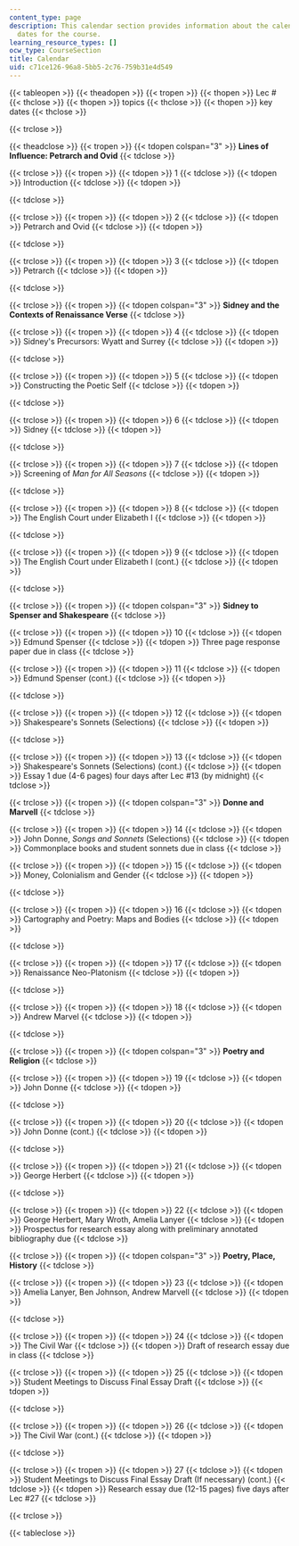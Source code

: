 ```yaml
---
content_type: page
description: This calendar section provides information about the calendar and important
  dates for the course.
learning_resource_types: []
ocw_type: CourseSection
title: Calendar
uid: c71ce126-96a8-5bb5-2c76-759b31e4d549
---
```


{{< tableopen >}}
{{< theadopen >}}
{{< tropen >}}
{{< thopen >}}
Lec #
{{< thclose >}}
{{< thopen >}}
topics
{{< thclose >}}
{{< thopen >}}
key dates
{{< thclose >}}

{{< trclose >}}

{{< theadclose >}}
{{< tropen >}}
{{< tdopen colspan="3" >}}
**Lines of Influence: Petrarch and Ovid**
{{< tdclose >}}

{{< trclose >}}
{{< tropen >}}
{{< tdopen >}}
1
{{< tdclose >}}
{{< tdopen >}}
Introduction
{{< tdclose >}}
{{< tdopen >}}

{{< tdclose >}}

{{< trclose >}}
{{< tropen >}}
{{< tdopen >}}
2
{{< tdclose >}}
{{< tdopen >}}
Petrarch and Ovid
{{< tdclose >}}
{{< tdopen >}}

{{< tdclose >}}

{{< trclose >}}
{{< tropen >}}
{{< tdopen >}}
3
{{< tdclose >}}
{{< tdopen >}}
Petrarch
{{< tdclose >}}
{{< tdopen >}}

{{< tdclose >}}

{{< trclose >}}
{{< tropen >}}
{{< tdopen colspan="3" >}}
**Sidney and the Contexts of Renaissance Verse**
{{< tdclose >}}

{{< trclose >}}
{{< tropen >}}
{{< tdopen >}}
4
{{< tdclose >}}
{{< tdopen >}}
Sidney's Precursors: Wyatt and Surrey
{{< tdclose >}}
{{< tdopen >}}

{{< tdclose >}}

{{< trclose >}}
{{< tropen >}}
{{< tdopen >}}
5
{{< tdclose >}}
{{< tdopen >}}
Constructing the Poetic Self
{{< tdclose >}}
{{< tdopen >}}

{{< tdclose >}}

{{< trclose >}}
{{< tropen >}}
{{< tdopen >}}
6
{{< tdclose >}}
{{< tdopen >}}
Sidney
{{< tdclose >}}
{{< tdopen >}}

{{< tdclose >}}

{{< trclose >}}
{{< tropen >}}
{{< tdopen >}}
7
{{< tdclose >}}
{{< tdopen >}}
Screening of _Man for All Seasons_
{{< tdclose >}}
{{< tdopen >}}

{{< tdclose >}}

{{< trclose >}}
{{< tropen >}}
{{< tdopen >}}
8
{{< tdclose >}}
{{< tdopen >}}
The English Court under Elizabeth I
{{< tdclose >}}
{{< tdopen >}}

{{< tdclose >}}

{{< trclose >}}
{{< tropen >}}
{{< tdopen >}}
9
{{< tdclose >}}
{{< tdopen >}}
The English Court under Elizabeth I (cont.)
{{< tdclose >}}
{{< tdopen >}}

{{< tdclose >}}

{{< trclose >}}
{{< tropen >}}
{{< tdopen colspan="3" >}}
**Sidney to Spenser and Shakespeare**
{{< tdclose >}}

{{< trclose >}}
{{< tropen >}}
{{< tdopen >}}
10
{{< tdclose >}}
{{< tdopen >}}
Edmund Spenser
{{< tdclose >}}
{{< tdopen >}}
Three page response paper due in class
{{< tdclose >}}

{{< trclose >}}
{{< tropen >}}
{{< tdopen >}}
11
{{< tdclose >}}
{{< tdopen >}}
Edmund Spenser (cont.)
{{< tdclose >}}
{{< tdopen >}}

{{< tdclose >}}

{{< trclose >}}
{{< tropen >}}
{{< tdopen >}}
12
{{< tdclose >}}
{{< tdopen >}}
Shakespeare's Sonnets (Selections)
{{< tdclose >}}
{{< tdopen >}}

{{< tdclose >}}

{{< trclose >}}
{{< tropen >}}
{{< tdopen >}}
13
{{< tdclose >}}
{{< tdopen >}}
Shakespeare's Sonnets (Selections) (cont.)
{{< tdclose >}}
{{< tdopen >}}
Essay 1 due (4-6 pages) four days after Lec #13 (by midnight)
{{< tdclose >}}

{{< trclose >}}
{{< tropen >}}
{{< tdopen colspan="3" >}}
**Donne and Marvell**
{{< tdclose >}}

{{< trclose >}}
{{< tropen >}}
{{< tdopen >}}
14
{{< tdclose >}}
{{< tdopen >}}
John Donne, _Songs and Sonnets_ (Selections)
{{< tdclose >}}
{{< tdopen >}}
Commonplace books and student sonnets due in class
{{< tdclose >}}

{{< trclose >}}
{{< tropen >}}
{{< tdopen >}}
15
{{< tdclose >}}
{{< tdopen >}}
Money, Colonialism and Gender
{{< tdclose >}}
{{< tdopen >}}

{{< tdclose >}}

{{< trclose >}}
{{< tropen >}}
{{< tdopen >}}
16
{{< tdclose >}}
{{< tdopen >}}
Cartography and Poetry: Maps and Bodies
{{< tdclose >}}
{{< tdopen >}}

{{< tdclose >}}

{{< trclose >}}
{{< tropen >}}
{{< tdopen >}}
17
{{< tdclose >}}
{{< tdopen >}}
Renaissance Neo-Platonism
{{< tdclose >}}
{{< tdopen >}}

{{< tdclose >}}

{{< trclose >}}
{{< tropen >}}
{{< tdopen >}}
18
{{< tdclose >}}
{{< tdopen >}}
Andrew Marvel
{{< tdclose >}}
{{< tdopen >}}

{{< tdclose >}}

{{< trclose >}}
{{< tropen >}}
{{< tdopen colspan="3" >}}
**Poetry and Religion**
{{< tdclose >}}

{{< trclose >}}
{{< tropen >}}
{{< tdopen >}}
19
{{< tdclose >}}
{{< tdopen >}}
John Donne
{{< tdclose >}}
{{< tdopen >}}

{{< tdclose >}}

{{< trclose >}}
{{< tropen >}}
{{< tdopen >}}
20
{{< tdclose >}}
{{< tdopen >}}
John Donne (cont.)
{{< tdclose >}}
{{< tdopen >}}

{{< tdclose >}}

{{< trclose >}}
{{< tropen >}}
{{< tdopen >}}
21
{{< tdclose >}}
{{< tdopen >}}
George Herbert
{{< tdclose >}}
{{< tdopen >}}

{{< tdclose >}}

{{< trclose >}}
{{< tropen >}}
{{< tdopen >}}
22
{{< tdclose >}}
{{< tdopen >}}
George Herbert, Mary Wroth, Amelia Lanyer
{{< tdclose >}}
{{< tdopen >}}
Prospectus for research essay along with preliminary annotated bibliography due
{{< tdclose >}}

{{< trclose >}}
{{< tropen >}}
{{< tdopen colspan="3" >}}
**Poetry, Place, History**
{{< tdclose >}}

{{< trclose >}}
{{< tropen >}}
{{< tdopen >}}
23
{{< tdclose >}}
{{< tdopen >}}
Amelia Lanyer, Ben Johnson, Andrew Marvell
{{< tdclose >}}
{{< tdopen >}}

{{< tdclose >}}

{{< trclose >}}
{{< tropen >}}
{{< tdopen >}}
24
{{< tdclose >}}
{{< tdopen >}}
The Civil War
{{< tdclose >}}
{{< tdopen >}}
Draft of research essay due in class
{{< tdclose >}}

{{< trclose >}}
{{< tropen >}}
{{< tdopen >}}
25
{{< tdclose >}}
{{< tdopen >}}
Student Meetings to Discuss Final Essay Draft
{{< tdclose >}}
{{< tdopen >}}

{{< tdclose >}}

{{< trclose >}}
{{< tropen >}}
{{< tdopen >}}
26
{{< tdclose >}}
{{< tdopen >}}
The Civil War (cont.)
{{< tdclose >}}
{{< tdopen >}}

{{< tdclose >}}

{{< trclose >}}
{{< tropen >}}
{{< tdopen >}}
27
{{< tdclose >}}
{{< tdopen >}}
Student Meetings to Discuss Final Essay Draft (If necessary) (cont.)
{{< tdclose >}}
{{< tdopen >}}
Research essay due (12-15 pages) five days after Lec #27
{{< tdclose >}}

{{< trclose >}}

{{< tableclose >}}
